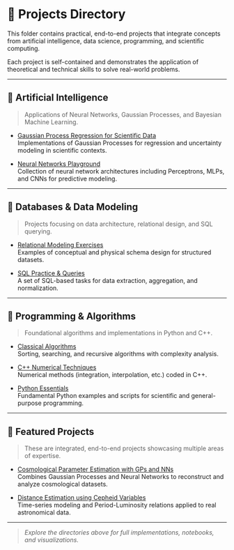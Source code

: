 # 🧪 Projects Directory

This folder contains practical, end-to-end projects that integrate concepts from artificial intelligence, data science, programming, and scientific computing.

Each project is self-contained and demonstrates the application of theoretical and technical skills to solve real-world problems.

---

## 🔹 Artificial Intelligence

> Applications of Neural Networks, Gaussian Processes, and Bayesian Machine Learning.

- [Gaussian Process Regression for Scientific Data](../artificial_intelligence/gaussian_process)  
  Implementations of Gaussian Processes for regression and uncertainty modeling in scientific contexts.

- [Neural Networks Playground](../artificial_intelligence/neural_networks)  
  Collection of neural network architectures including Perceptrons, MLPs, and CNNs for predictive modeling.

---

## 🔹 Databases & Data Modeling

> Projects focusing on data architecture, relational design, and SQL querying.

- [Relational Modeling Exercises](../database/data_modeling)  
  Examples of conceptual and physical schema design for structured datasets.

- [SQL Practice & Queries](../database/sql)  
  A set of SQL-based tasks for data extraction, aggregation, and normalization.

---

## 🔹 Programming & Algorithms

> Foundational algorithms and implementations in Python and C++.

- [Classical Algorithms](../programming/algorithms)  
  Sorting, searching, and recursive algorithms with complexity analysis.

- [C++ Numerical Techniques](../programming/c++)  
  Numerical methods (integration, interpolation, etc.) coded in C++.

- [Python Essentials](../programming/python)  
  Fundamental Python examples and scripts for scientific and general-purpose programming.

---

## 🧪 Featured Projects

> These are integrated, end-to-end projects showcasing multiple areas of expertise.

- [Cosmological Parameter Estimation with GPs and NNs](./cosmology_ai_pipeline)  
  Combines Gaussian Processes and Neural Networks to reconstruct and analyze cosmological datasets.

- [Distance Estimation using Cepheid Variables](./cepheid_distance_modeling)  
  Time-series modeling and Period-Luminosity relations applied to real astronomical data.

---

> *Explore the directories above for full implementations, notebooks, and visualizations.*

